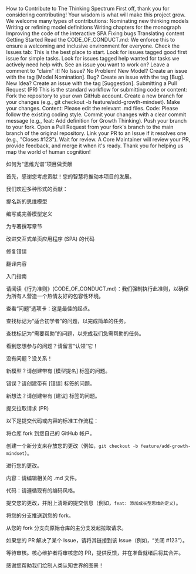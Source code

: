 How to Contribute to The Thinking Spectrum
First off, thank you for considering contributing! Your wisdom is what will make this project grow.
We welcome many types of contributions:
Nominating new thinking models
Writing or refining model definitions
Writing chapters for the monograph
Improving the code of the interactive SPA
Fixing bugs
Translating content
Getting Started
Read the CODE_OF_CONDUCT.md: We enforce this to ensure a welcoming and inclusive environment for everyone.
Check the Issues tab: This is the best place to start.
Look for issues tagged good first issue for simple tasks.
Look for issues tagged help wanted for tasks we actively need help with.
See an issue you want to work on? Leave a comment to "claim" it!
No Issue? No Problem!
New Model? Create an issue with the tag [Model Nomination].
Bug? Create an issue with the tag [Bug].
New Idea? Create an issue with the tag [Suggestion].
Submitting a Pull Request (PR)
This is the standard workflow for submitting code or content:
Fork the repository to your own GitHub account.
Create a new branch for your changes (e.g., git checkout -b feature/add-growth-mindset).
Make your changes.
Content: Please edit the relevant .md files.
Code: Please follow the existing coding style.
Commit your changes with a clear commit message (e.g., feat: Add definition for Growth Thinking).
Push your branch to your fork.
Open a Pull Request from your fork's branch to the main branch of the original repository.
Link your PR to an Issue if it resolves one (e.g., "Closes #123").
Wait for review. A Core Maintainer will review your PR, provide feedback, and merge it when it's ready.
Thank you for helping us map the world of human cognition!

如何为“思维光谱”项目做贡献

首先，感谢您考虑贡献！您的智慧将推动本项目的发展。

我们欢迎多种形式的贡献：

提名新的思维模型

编写或完善模型定义

为专著撰写章节

改进交互式单页应用程序 (SPA) 的代码

修复错误

翻译内容

入门指南

请阅读《行为准则》(CODE_OF_CONDUCT.md)：我们强制执行此准则，以确保为所有人营造一个热情友好的包容性环境。

查看“问题”选项卡：这是最佳的起点。

查找标记为“适合初学者”的问题，以完成简单的任务。

查找标记为“需要帮助”的问题，以完成我们急需帮助的任务。

看到您想参与的问题？请留言“认领”它！

没有问题？没关系！

新模型？请创建带有 [模型提名] 标签的问题。

错误？请创建带有 [错误] 标签的问题。

新想法？请创建带有 [建议] 标签的问题。

提交拉取请求 (PR)

以下是提交代码或内容的标准工作流程：

将仓库 fork 到您自己的 GitHub 帐户。

创建一个新分支来存放您的更改（例如，`git checkout -b feature/add-growth-mindset`）。

进行您的更改。

内容：请编辑相关的 .md 文件。

代码：请遵循现有的编码风格。

提交您的更改，并附上清晰的提交信息（例如，`feat: 添加成长型思维的定义`）。

将您的分支推送到您的 fork。

从您的 fork 分支向原始仓库的主分支发起拉取请求。

如果您的 PR 解决了某个 Issue，请将其链接到该 Issue（例如，“关闭 #123”）。

等待审核。核心维护者将审核您的 PR，提供反馈，并在准备就绪后将其合并。

感谢您帮助我们绘制人类认知世界的图景！

